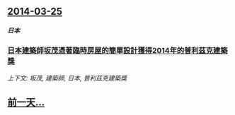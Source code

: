 ## [2014-03-25](/news/2014/03/25/index.md)

##### 日本
### [日本建築師坂茂憑著臨時房屋的簡單設計獲得2014年的普利茲克建築獎 ](/news/2014/03/25/日本建築師坂茂憑著臨時房屋的簡單設計獲得2014年的普利茲克建築獎.md)
_上下文: 坂茂, 建築師, 日本, 普利茲克建築獎_

## [前一天...](/news/2014/03/24/index.md)

